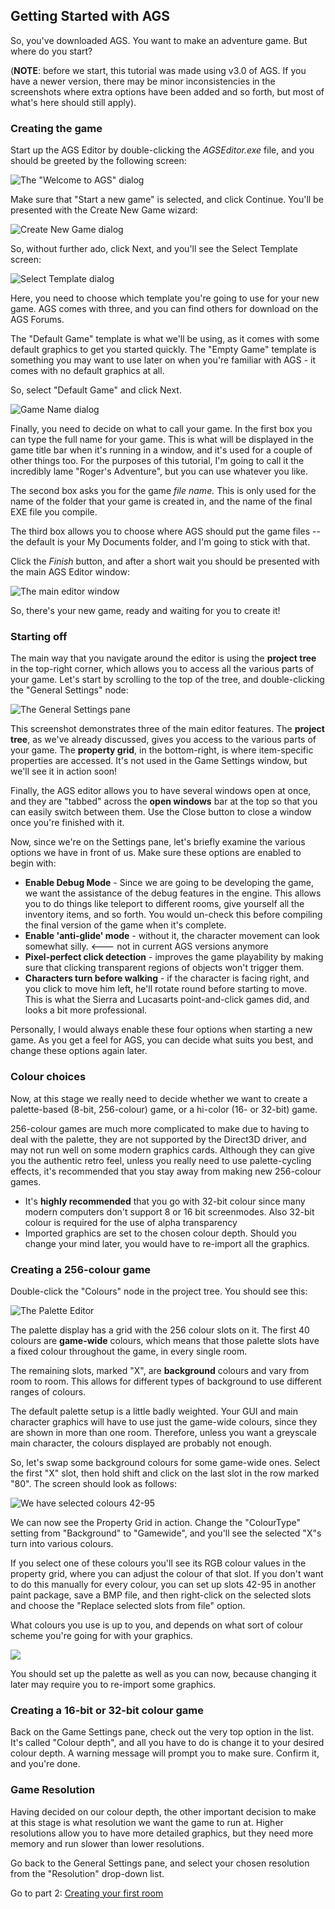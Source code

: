 ## Getting Started with AGS

So, you've downloaded AGS. You want to make an adventure game. But where
do you start?

(**NOTE**: before we start, this tutorial was made using v3.0 of AGS.
If you have a newer version, there may be minor inconsistencies in the
screenshots where extra options have been added and so forth, but most
of what's here should still apply).

### Creating the game

Start up the AGS Editor by double-clicking the *AGSEditor.exe* file, and
you should be greeted by the following screen:

![The "Welcome to AGS" dialog](images/intro1.jpg)

Make sure that "Start a new game" is selected, and click Continue.
You'll be presented with the Create New Game wizard:

![Create New Game dialog](images/intro1a.jpg)

So, without further ado, click Next, and you'll see the Select Template
screen:

![Select Template dialog](images/intro1b.jpg)

Here, you need to choose which template you're going to use for your new
game. AGS comes with three, and you can find others for download on the
AGS Forums.

The "Default Game" template is what we'll be using, as it comes with
some default graphics to get you started quickly. The "Empty Game"
template is something you may want to use later on when you're familiar
with AGS - it comes with no default graphics at all.

So, select "Default Game" and click Next.

![Game Name dialog](images/intro1c.jpg)

Finally, you need to decide on what to call your game. In the first box
you can type the full name for your game. This is what will be displayed
in the game title bar when it's running in a window, and it's used for a
couple of other things too. For the purposes of this tutorial, I'm going
to call it the incredibly lame "Roger's Adventure", but you can use
whatever you like.

The second box asks you for the game *file name.* This is only used for
the name of the folder that your game is created in, and the name of the
final EXE file you compile.

The third box allows you to choose where AGS should put the game files
-- the default is your My Documents folder, and I'm going to stick with
that.

Click the *Finish* button, and after a short wait you should be
presented with the main AGS Editor window:

![The main editor window](images/intro2.jpg)

So, there's your new game, ready and waiting for you to create it!

### Starting off

The main way that you navigate around the editor is using the **project
tree** in the top-right corner, which allows you to access all the
various parts of your game. Let's start by scrolling to the top of the
tree, and double-clicking the "General Settings" node:

![The General Settings pane](images/intro3.jpg)

This screenshot demonstrates three of the main editor features. The
**project tree**, as we've already discussed, gives you access to the
various parts of your game. The **property grid**, in the bottom-right,
is where item-specific properties are accessed. It's not used in the
Game Settings window, but we'll see it in action soon!

Finally, the AGS editor allows you to have several windows open at once,
and they are "tabbed" across the **open windows** bar at the top so that
you can easily switch between them. Use the Close button to close a
window once you're finished with it.

Now, since we're on the Settings pane, let's briefly examine the various
options we have in front of us. Make sure these options are enabled to
begin with:

-   **Enable Debug Mode** - Since we are going to be developing the
    game, we want the assistance of the debug features in the engine.
    This allows you to do things like teleport to different rooms, give
    yourself all the inventory items, and so forth. You would un-check
    this before compiling the final version of the game when
    it's complete.
-   **Enable 'anti-glide' mode** - without it, the character movement
    can look somewhat silly. <--- not in current AGS versions anymore
-   **Pixel-perfect click detection** - improves the game playability by
    making sure that clicking transparent regions of objects won't
    trigger them.
-   **Characters turn before walking** - if the character is facing
    right, and you click to move him left, he'll rotate round before
    starting to move. This is what the Sierra and Lucasarts
    point-and-click games did, and looks a bit more professional.

Personally, I would always enable these four options when starting a new
game. As you get a feel for AGS, you can decide what suits you best, and
change these options again later.

### Colour choices

Now, at this stage we really need to decide whether we want to create a
palette-based (8-bit, 256-colour) game, or a hi-color (16- or 32-bit)
game.

256-colour games are much more complicated to make due to having to deal
with the palette, they are not supported by the Direct3D driver, and may
not run well on some modern graphics cards. Although they can give you
the authentic retro feel, unless you really need to use palette-cycling
effects, it's recommended that you stay away from making new 256-colour
games.

- It's **highly recommended** that you go with 32-bit colour since many modern
computers don't support 8 or 16 bit screenmodes. Also 32-bit colour is required
for the use of alpha transparency 
- Imported graphics are set to the chosen colour depth. Should you change your mind
later, you would have to re-import all the graphics.

### Creating a 256-colour game

Double-click the "Colours" node in the project tree. You should see
this:

![The Palette Editor](images/intro4.jpg)

The palette display has a grid with the 256 colour slots on it. The
first 40 colours are **game-wide** colours, which means that those
palette slots have a fixed colour throughout the game, in every single
room.

The remaining slots, marked "X", are **background** colours and vary
from room to room. This allows for different types of background to use
different ranges of colours.

The default palette setup is a little badly weighted. Your GUI and main
character graphics will have to use just the game-wide colours, since
they are shown in more than one room. Therefore, unless you want a
greyscale main character, the colours displayed are probably not enough.

So, let's swap some background colours for some game-wide ones. Select
the first "X" slot, then hold shift and click on the last slot in the
row marked "80". The screen should look as follows:

![We have selected colours 42-95](images/intro5.jpg)

We can now see the Property Grid in action. Change the "ColourType"
setting from "Background" to "Gamewide", and you'll see the selected
"X"s turn into various colours.

If you select one of these colours you'll see its RGB colour values in
the property grid, where you can adjust the colour of that slot. If you
don't want to do this manually for every colour, you can set up slots
42-95 in another paint package, save a BMP file, and then right-click on
the selected slots and choose the "Replace selected slots from file"
option.

What colours you use is up to you, and depends on what sort of colour
scheme you're going for with your graphics.

![](images/icon_info.gif)

You should set up the palette as well as you can now, because changing
it later may require you to re-import some graphics.

### Creating a 16-bit or 32-bit colour game

Back on the Game Settings pane, check out the very top option in the
list. It's called "Colour depth", and all you have to do is change it to
your desired colour depth. A warning message will prompt you to make
sure. Confirm it, and you're done.

### Game Resolution

Having decided on our colour depth, the other important decision to make
at this stage is what resolution we want the game to run at. Higher
resolutions allow you to have more detailed graphics, but they need more
memory and run slower than lower resolutions.

Go back to the General Settings pane, and select your chosen resolution
from the "Resolution" drop-down list.

Go to part 2: [Creating your first room](acintro2)
